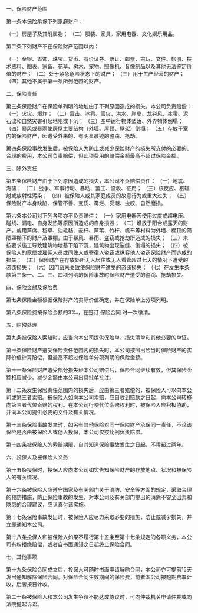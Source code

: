 
 


一、保险财产范围 


第一条本保险承保下列家庭财产： 


（一）房屋子及其附属物； （二）服装、家具、家用电器、文化娱乐用品。 


第二条下列财产不在保险财产范围以内： 


（一）金银、首饰、珠宝、货币、有价证券、票证、邮票、古玩、文件、帐册、技术资料、图表、家畜、花草、树木、宠物、照像机、音像制品以及其他无法鉴定价值的财产； （二）处于紧急危险状态下的财产； （三）用于生产经营的财产； （四）其他不属于第一条所列范围的财产。


 二、保险责任 


第三条保险财产在保险单列明的地址由于下列原因造成的损失，本公司负责赔偿： （一）火灾、爆炸； （二）雷击、冰雹、雪灾、洪水、崖崩、龙卷风、冰凌、泥石流和自然灾害引起地陷或下沉； （三）空中运行物体坠落、外界物体倒塌； （四）暴风或暴雨使房屋主要结构（外墙、屋顶、屋架）倒塌； （五）存放于室内的保险财产，因遭受外来的、有明显痕迹的盗窃、抢劫。 


第四条保险事故发生后，被保险人为防止或减少保险财产的损失所支付的必要的、合理的费用，本公司负责赔偿，但此项费用的赔偿金额最高不超过保险金额。 


三、除外责任 


第五条保险财产由于下列原因造成的损失，本公司不负赔偿责任： （一）地震、海啸； （二）战争、军事行动、暴动、罢工、没收、征用； （三）核反应、核辐射或放射性污染； （四）被保险人或其家庭成员的故意行为或重大过失； （五）保险财产本身缺陷、保管不善、变质、霉烂、受潮、虫咬、自然磨损。 


第六条本公司对下列各项亦不负责赔偿： （一）家用电器因使用过度或超电压、碰线、漏电、自身发热等原因所造成的自身损毁； （二）堆放于阳台或露天的财产，或用芦席、稻草、油毛毡、麦杆、芦苇、竹杆、帆布等材料为外墙、棚顶的简陋罩棚下的财产及罩棚，由于暴风、暴雨、盗窃或抢劫所造成的损失； （三）未按要求施工导致建筑物地基下陷下沉，建筑物出现裂缝、倒塌的损失； （四）被保险人的家属或雇佣人员或同住人或寄宿人盗窃或纵容他人盗窃保险财产而造成的损失； （五）保险财产在存放处所无人居住或无人看管超过七天的情况下遭受的盗窃损失； （六）因门窗未关致使保险财产遭受的盗窃损失； （七）在发生本条款第三条一、二、三、四项列明的保险事故时保险财产遭受的盗窃、抢劫损失。


 四、保险金额及保险费 


第七条保险金额根据保险财产的实际价值确定，并在保险单上分项列明。 


第八条保险费按保险金额的3‰，在签订
保险合同
时一次缴清。 


五、赔偿处理 


第九条被保险人索赔时，应当向本公司提供保险单、损失清单和其他必要的单证。


 第十条保险财产遭受保险责任范围内的损失时，本公司按照出险当时保险财产的实际价值计算赔偿，但最高不超过保险单分项列明的保险金额。 


第十一条保险财产遭受部分损失经本公司赔偿后，保险合同继续有效，但其保险金额相应减少。减少金额由本公司出具批单批注。 


第十二条发生保险责任范围内的损失后，应由第三者赔偿的，被保险人可以向本公司或第三者索赔。被保险人如向本公司索赔，应自收到赔款之日起，向本公司转移向第三者代位索赔的权利。在本公司行使代位索赔权利时，被保险人应积极协助，并向本公司提供必要的文件及有关情况。 


第十三条保险事故发生时，如另有其他保险对同一保险财产承保同一责任，不论该保险是否由被保险人或他人投保，本公司仅按比例负责赔偿。 


第十四条被保险人的索赔期限，自其知道保险事故发生之日起，不得超过两年。 


六、投保人及被保险人义务 


第十五条投保时，投保人应向本公司如实告知保险财产的存放地点、状况和被保险人的有关情况。 


第十六条被保险人应遵守国家及有关部门关于消防、安全等方面的规定，采取合理的预防措施，防止保险事故的发生，对本公司及有关部门提出的消除不安全因素和隐患的合理建议，应认真付诸实施。 


第十七条保险事故发出时，被保险人应尽力采取必要的措施，防止或减少损失，并立即通知本公司。 


第十八条投保人和被保险人如果不履行第十五条至第十七条规定的各项义务，本公司有权拒绝赔偿，或者自书面通知之日起终止保险合同。


 七、其他事项 


第十九条保险合同成立后，投保人可随时书面申请解除合同，本公司亦可提前15天发出通知解除保险合同。对保险合同生效期间的保险费，前者本公司按短期费率计收，后者按日计收。 


第二十条被保险人和本公司发生争议不能达成协议时，可向仲裁机关申请仲裁或向法院提起诉讼。
 


 

 
 
 
 
 
  


  
 

  


  


  
 
 
 
 


